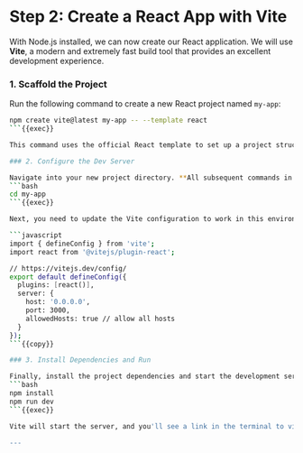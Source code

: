 # Step 2: Create a React App with Vite

With Node.js installed, we can now create our React application. We will use **Vite**, a modern and extremely fast build tool that provides an excellent development experience.

### 1. Scaffold the Project

Run the following command to create a new React project named `my-app`:
```bash
npm create vite@latest my-app -- --template react
```{{exec}}

This command uses the official React template to set up a project structure for you.

### 2. Configure the Dev Server

Navigate into your new project directory. **All subsequent commands in this step should be run from inside this `my-app` directory.**
```bash
cd my-app
```{{exec}}

Next, you need to update the Vite configuration to work in this environment. Open the `vite.config.js` file and **replace all of its content** with the code below. This tells the dev server to listen on all network interfaces.

```javascript
import { defineConfig } from 'vite';
import react from '@vitejs/plugin-react';

// https://vitejs.dev/config/
export default defineConfig({
  plugins: [react()],
  server: {
    host: '0.0.0.0',
    port: 3000,
    allowedHosts: true // allow all hosts
  }
});
```{{copy}}

### 3. Install Dependencies and Run

Finally, install the project dependencies and start the development server:
```bash
npm install
npm run dev
```{{exec}}

Vite will start the server, and you'll see a link in the terminal to view your new React application.

---
